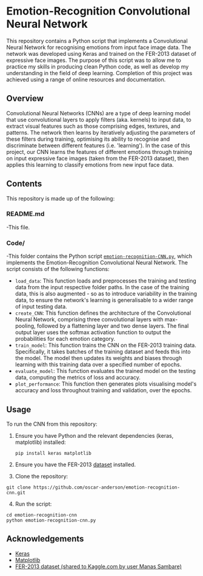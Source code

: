 # Emotion-Recognition Convolutional Neural Network

This repository contains a Python script that implements a Convolutional Neural Network for recognising emotions from input face image data. The network was developed using Keras and trained on the FER-2013 dataset of expressive face images. The purpose of this script was to allow me to practice my skills in producing clean Python code, as well as develop my understanding in the field of deep learning. Completion of this project was achieved using a range of online resources and documentation.

## Overview

Convolutional Neural Networks (CNNs) are a type of deep learning model that use convolutional layers to apply filters (aka. kernels) to input data, to extract visual features such as those comprising edges, textures, and patterns. The network then learns by iteratively adjusting the parameters of these filters during training, optimising its ability to recognise and discriminate between different features (i.e. 'learning'). In the case of this project, our CNN learns the features of different emotions through training on input expressive face images (taken from the FER-2013 dataset), then applies this learning to classify emotions from new input face data.

## Contents

This repository is made up of the following:

### README.md
-This file.

### Code/
-This folder contains the Python script [`emotion-recognition-CNN.py`](https://github.com/oscar-anderson/Emotion-Recognition-CNN/blob/main/code/emotion_recognition_cnn.py), which implements the Emotion-Recognition Convolutional Neural Network. The script consists of the following functions:
- `load_data`: This function loads and preprocesses the training and testing data from the input respective folder paths. In the case of the training data, this is also augmented - so as to introduce variability in the training data, to ensure the network's learning is generalisable to a wider range of input testing data.
- `create_CNN`: This function defines the architecture of the Convolutional Neural Network, comprising three convolutional layers with max-pooling, followed by a flattening layer and two dense layers. The final output layer uses the softmax activation function to output the probabilities for each emotion category.
- `train_model`: This function trains the CNN on the FER-2013 training data. Specifically, it takes batches of the training dataset and feeds this into the model. The model then updates its weights and biases through learning with this training data over a specified number of epochs.
- `evaluate_model`: This function evaluates the trained model on the testing data, computing the metrics of loss and accuracy.
- `plot_performance`: This function then generates plots visualising model's accuracy and loss throughout training and validation, over the epochs.

## Usage

To run the CNN from this repository:

1. Ensure you have Python and the relevant dependencies (keras, matplotlib) installed:

   ```
   pip install keras matplotlib
   ```
   
2. Ensure you have the FER-2013 [dataset](https://www.kaggle.com/datasets/msambare/fer2013/data) installed.


3. Clone the repository:

  ```
  git clone https://github.com/oscar-anderson/emotion-recognition-cnn.git
  ```

4. Run the script:

  ```
  cd emotion-recognition-cnn
  python emotion-recognition-cnn.py
  ```

## Acknowledgements
- [Keras](https://keras.io/)
- [Matplotlib](https://matplotlib.org/)
- [FER-2013 dataset (shared to Kaggle.com by user Manas Sambare)](https://www.kaggle.com/datasets/msambare/fer2013/data)
